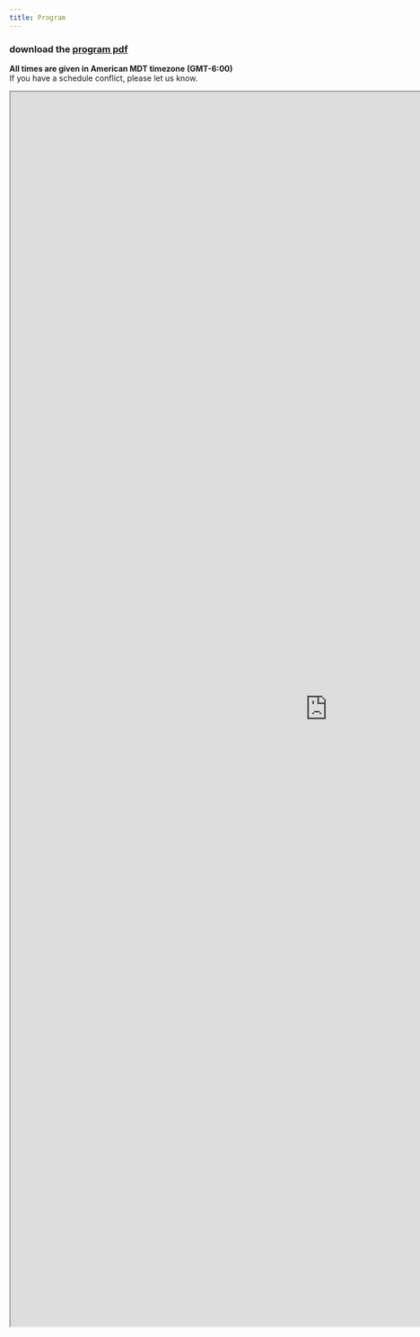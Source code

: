 ```yaml
---
title: Program
---
```


### download the [program pdf](/assets/MLCM-24_schedule_05_03_24.pdf)  
      
**All times are given in American MDT timezone (GMT-6:00)**     
If you have a schedule conflict, please let us know. 
<iframe src="https://docs.google.com/spreadsheets/d/e/2PACX-1vRvTUG4EXAlr9r3LxsH-lPRavEbGHblWbMmtSsJ4UBaPOaZPW98dzzRVYYKWbglzCoBv9P13rGdlphZ/pubhtml?widget=false&chrome=false&headers=false" scrolling="no" width="1130" height="2200" ></iframe>

<!-- <object data="/assets/test.pdf" width="1000" height="1000" type='application/pdf'></object> -->
 